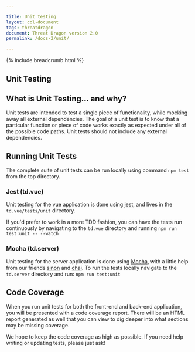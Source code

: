 ```yaml
---

title: Unit testing
layout: col-document
tags: threatdragon
document: Threat Dragon version 2.0
permalink: /docs-2/unit/

---
```


{% include breadcrumb.html %}

## Unit Testing

## What is Unit Testing... and why?

Unit tests are intended to test a single piece of functionality, while mocking away all external dependencies.
The goal of a unit test is to know that a particular function or piece of code works exactly as expected
under all of the possible code paths.
Unit tests should not include any external dependencies.

## Running Unit Tests

The complete suite of unit tests can be run locally using command `npm test` from the top directory.

### Jest (td.vue)

Unit testing for the vue application is done using [jest](https://jestjs.io/),
and lives in the `td.vue/tests/unit` directory.

If you'd prefer to work in a more TDD fashion, you can have the tests run continuously by
navigating to the `td.vue` directory and running `npm run test:unit -- --watch`

### Mocha (td.server)

Unit testing for the server application is done using [Mocha](https://mochajs.org/),
with a little help from our friends [sinon](https://sinonjs.org/) and [chai](https://www.chaijs.com/).
To run the tests locally navigate to the `td.server` directory and run: `npm run test:unit`

## Code Coverage

When you run unit tests for both the front-end and back-end application,
you will be presented with a code coverage report.
There will be an HTML report generated as well that you can view to
dig deeper into what sections may be missing coverage.

We hope to keep the code coverage as high as possible.  If you need help writing or updating tests, please just ask!
